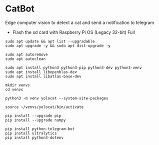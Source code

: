 # CatBot
Edge computer vision to detect a cat and send a notification to telegram

- Flash the sd card with Raspberry Pi OS (Legacy 32-bit) Full


```
sudo apt update && apt list --upgradable
sudo apt upgrade -y && sudo apt dist-upgrade -y

sudo apt autoremove
sudo apt autoclean

sudo apt install python3 python3-pip python3-dev python3-venv
sudo apt install libopenblas-dev
sudo apt install libatlas-base-dev

mkdir venvs
cd venvs

python3 -m venv yolocat --system-site-packages

source ~/venvs/yolocat/bin/activate

pip install --upgrade pip
pip install --upgrade numpy

pip install python-telegram-bot
pip install ultralytics
pip install python3-dotenv
```